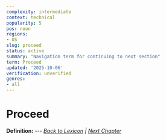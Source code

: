 ```yaml
---
complexity: intermediate
context: technical
popularity: 5
pos: noun
regions:
- US
slug: proceed
status: active
summary: "Navigation term for continuing to next section"
term: Proceed
updated: '2025-10-06'
verification: unverified
genres:
- all
---
```


# Proceed

**Definition:** --- *[Back to Lexicon](../README.md) | [Next Chapter](../chapters/chapter-w.md)*

